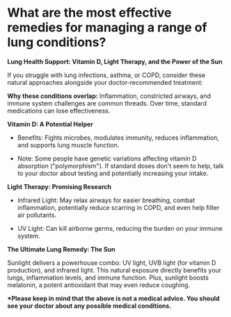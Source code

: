 # What are the most effective remedies for managing a range of lung conditions?

**Lung Health Support: Vitamin D, Light Therapy, and the Power of the Sun**

If you struggle with lung infections, asthma, or COPD, consider these natural approaches alongside your doctor-recommended treatment:

**Why these conditions overlap:** Inflammation, constricted airways, and immune system challenges are common threads. Over time, standard medications can lose effectiveness.

**Vitamin D: A Potential Helper**

- Benefits: Fights microbes, modulates immunity, reduces inflammation, and supports lung muscle function.

- Note: Some people have genetic variations affecting vitamin D absorption ("polymorphism"). If standard doses don't seem to help, talk to your doctor about testing and potentially increasing your intake.

**Light Therapy: Promising Research**

- Infrared Light: May relax airways for easier breathing, combat inflammation, potentially reduce scarring in COPD, and even help filter air pollutants.

- UV Light: Can kill airborne germs, reducing the burden on your immune system.

**The Ultimate Lung Remedy: The Sun**

Sunlight delivers a powerhouse combo: UV light, UVB light (for vitamin D production), and infrared light. This natural exposure directly benefits your lungs, inflammation levels, and immune function. Plus, sunlight boosts melatonin, a potent antioxidant that may even reduce coughing.

**\*Please keep in mind that the above is not a medical advice. You should see your doctor about any possible medical conditions.**